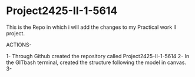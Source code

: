 # Project2425-II-1-5614
This is the Repo in which i will add the changes to my Practical work II project. 


ACTIONS- 

1- Through Github created the repository called Project2425-II-1-5614
2- In the GITbash terminal, created the structure following the model in canvas.
3- 
